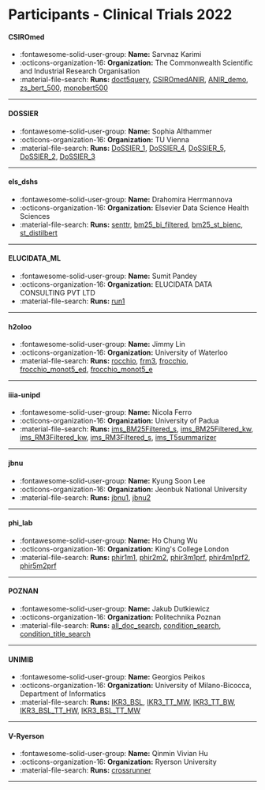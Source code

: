 # Participants - Clinical Trials 2022 

#### CSIROmed
 - :fontawesome-solid-user-group: **Name:** Sarvnaz Karimi
 - :octicons-organization-16: **Organization:** The Commonwealth Scientific and Industrial Research Organisation
 - :material-file-search: **Runs:** [doct5query](./runs.md#doct5query), [CSIROmedANIR](./runs.md#csiromedanir), [ANIR_demo](./runs.md#anir_demo), [zs_bert_500](./runs.md#zs_bert_500), [monobert500](./runs.md#monobert500)

---
#### DOSSIER
 - :fontawesome-solid-user-group: **Name:** Sophia Althammer
 - :octicons-organization-16: **Organization:** TU Vienna
 - :material-file-search: **Runs:** [DoSSIER_1](./runs.md#dossier_1), [DoSSIER_4](./runs.md#dossier_4), [DoSSIER_5](./runs.md#dossier_5), [DoSSIER_2](./runs.md#dossier_2), [DoSSIER_3](./runs.md#dossier_3)

---
#### els_dshs
 - :fontawesome-solid-user-group: **Name:** Drahomira Herrmannova
 - :octicons-organization-16: **Organization:** Elsevier Data Science Health Sciences
 - :material-file-search: **Runs:** [senttr](./runs.md#senttr), [bm25_bi_filtered](./runs.md#bm25_bi_filtered), [bm25_st_bienc](./runs.md#bm25_st_bienc), [st_distilbert](./runs.md#st_distilbert)

---
#### ELUCIDATA_ML
 - :fontawesome-solid-user-group: **Name:** Sumit Pandey
 - :octicons-organization-16: **Organization:** ELUCIDATA DATA CONSULTING PVT LTD
 - :material-file-search: **Runs:** [run1](./runs.md#run1)

---
#### h2oloo
 - :fontawesome-solid-user-group: **Name:** Jimmy Lin
 - :octicons-organization-16: **Organization:** University of Waterloo
 - :material-file-search: **Runs:** [rocchio](./runs.md#rocchio), [frm3](./runs.md#frm3), [frocchio](./runs.md#frocchio), [frocchio_monot5_ed](./runs.md#frocchio_monot5_ed), [frocchio_monot5_e](./runs.md#frocchio_monot5_e)

---
#### iiia-unipd
 - :fontawesome-solid-user-group: **Name:** Nicola Ferro
 - :octicons-organization-16: **Organization:** University of Padua
 - :material-file-search: **Runs:** [ims_BM25Filtered_s](./runs.md#ims_bm25filtered_s), [ims_BM25Filtered_kw](./runs.md#ims_bm25filtered_kw), [ims_RM3Filtered_kw](./runs.md#ims_rm3filtered_kw), [ims_RM3Filtered_s](./runs.md#ims_rm3filtered_s), [ims_T5summarizer](./runs.md#ims_t5summarizer)

---
#### jbnu
 - :fontawesome-solid-user-group: **Name:** Kyung Soon Lee
 - :octicons-organization-16: **Organization:** Jeonbuk National University 
 - :material-file-search: **Runs:** [jbnu1](./runs.md#jbnu1), [jbnu2](./runs.md#jbnu2)

---
#### phi_lab
 - :fontawesome-solid-user-group: **Name:** Ho Chung Wu
 - :octicons-organization-16: **Organization:** King's College London
 - :material-file-search: **Runs:** [phir1m1](./runs.md#phir1m1), [phir2m2](./runs.md#phir2m2), [phir3m1prf](./runs.md#phir3m1prf), [phir4m1prf2](./runs.md#phir4m1prf2), [phir5m2prf](./runs.md#phir5m2prf)

---
#### POZNAN
 - :fontawesome-solid-user-group: **Name:** Jakub Dutkiewicz
 - :octicons-organization-16: **Organization:** Politechnika Poznan
 - :material-file-search: **Runs:** [all_doc_search](./runs.md#all_doc_search), [condition_search](./runs.md#condition_search), [condition_title_search](./runs.md#condition_title_search)

---
#### UNIMIB
 - :fontawesome-solid-user-group: **Name:** Georgios Peikos
 - :octicons-organization-16: **Organization:** University of Milano-Bicocca, Department of Informatics
 - :material-file-search: **Runs:** [IKR3_BSL](./runs.md#ikr3_bsl), [IKR3_TT_MW](./runs.md#ikr3_tt_mw), [IKR3_TT_BW](./runs.md#ikr3_tt_bw), [IKR3_BSL_TT_HW](./runs.md#ikr3_bsl_tt_hw), [IKR3_BSL_TT_MW](./runs.md#ikr3_bsl_tt_mw)

---
#### V-Ryerson
 - :fontawesome-solid-user-group: **Name:** Qinmin Vivian Hu
 - :octicons-organization-16: **Organization:** Ryerson University
 - :material-file-search: **Runs:** [crossrunner](./runs.md#crossrunner)

---
